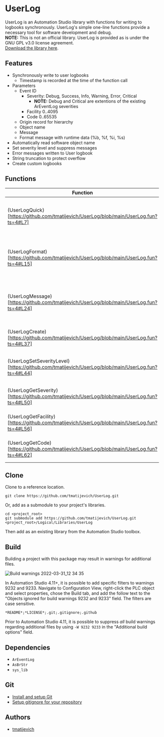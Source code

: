 # UserLog

UserLog is an Automation Studio library with functions for writing to logbooks synchronously.  UserLog's simple one-line functions provide a necessary tool for software development and debug.    
**NOTE:** This is not an official library. UserLog is provided as is under the GNU GPL v3.0 license agreement.  
[Download the library here](https://github.com/tmatijevich/UserLog/releases/latest/download/UserLog.zip).  

## Features

- Synchronously write to user logbooks
	- Timestamp is recorded at the time of the function call
- Parameters
	- Event ID
		- Severity: Debug, Success, Info, Warning, Error, Critical
			- **NOTE:** Debug and Critical are extentions of the existing ArEventLog severities
		- Facility 0..4095
		- Code 0..65535
	- Origin record for hierarchy
	- Object name
	- Message
	- Format message with runtime data (%b, %f, %i, %s)
- Automatically read software object name
- Set severity level and suppress messages
- Error messages written to User logbook
- String truncation to protect overflow
- Create custom logbooks

## Functions

Function | Description
---|---
(UserLogQuick)[https://github.com/tmatijevich/UserLog/blob/main/UserLog.fun?ts=4#L7] | Write to user logbook. Returns record ID if successful, zero otherwise
(UserLogFormat)[https://github.com/tmatijevich/UserLog/blob/main/UserLog.fun?ts=4#L15] | Write to user logbook with runtime data.  Returns record ID if successful, zero otherwise
(UserLogMessage)[https://github.com/tmatijevich/UserLog/blob/main/UserLog.fun?ts=4#L24] | Write to logbook synchronously. Returns record ID if successful, zero otherwise
(UserLogCreate)[https://github.com/tmatijevich/UserLog/blob/main/UserLog.fun?ts=4#L37] | Create custom logbook. Only use in _INIT routine
(UserLogSetSeverityLevel)[https://github.com/tmatijevich/UserLog/blob/main/UserLog.fun?ts=4#L44] | Set severity level. Suppresses messages below level
(UserLogGetSeverity)[https://github.com/tmatijevich/UserLog/blob/main/UserLog.fun?ts=4#L50] | Get ArEventLog severity from event ID
(UserLogGetFacility)[https://github.com/tmatijevich/UserLog/blob/main/UserLog.fun?ts=4#L56] | Get ArEventLog facility from event ID
(UserLogGetCode)[https://github.com/tmatijevich/UserLog/blob/main/UserLog.fun?ts=4#L62] | Get ArEventLog code from event ID

## Clone

Clone to a reference location.

```
git clone https://github.com/tmatijevich/UserLog.git
```

Or, add as a submodule to your project's libraries.

```
cd <project_root>
git submodule add https://github.com/tmatijevich/UserLog.git <project_root>/Logical/Libraries/UserLog
```

Then add as an existing library from the Automation Studio toolbox.

## Build 

Building a project with this package may result in warnings for additional files.  

![Build warnings 2022-03-31_12 34 35](https://user-images.githubusercontent.com/33841634/161134955-5e71050f-bd1b-49cf-b07c-6408ae3c24ca.png)

In Automation Studio 4.11+, it is possible to add specific filters to warnings 9232 and 9233.  Navigate to Configuration View, right-click the PLC object and select properties, chose the Build tab, and add the follow text to the "Objects ignored for build warnings 9232 and 9233" field. The filters are case sensitive.

```
*README*;*LICENSE*;.git;.gitignore;.github
```

Prior to Automation Studio 4.11, it is possible to suppress *all* build warnings regarding additional files by using `-W 9232 9233` in the "Additional build options" field.

## Dependencies

- `ArEventLog`
- `AsBrStr`
- `sys_lib`

## Git

- [Install and setup Git](https://tmatijevich.github.io/gfw-tutorial/)
- [Setup gitignore for your repository](https://gist.github.com/tmatijevich/453436f1e6abc62a3d052d9b03f9db58)

## Authors

- [tmatijevich](https://github.com/tmatijevich)
